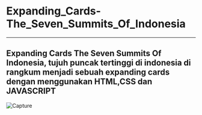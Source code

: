 # Expanding_Cards-The_Seven_Summits_Of_Indonesia
---
Expanding Cards The Seven Summits Of Indonesia, tujuh puncak tertinggi di indonesia di rangkum menjadi sebuah expanding cards dengan menggunakan HTML,CSS dan JAVASCRIPT
---
![Capture](https://user-images.githubusercontent.com/121668350/219021060-0008919c-aa38-4fbd-bb62-dce05c6a4f99.PNG)
